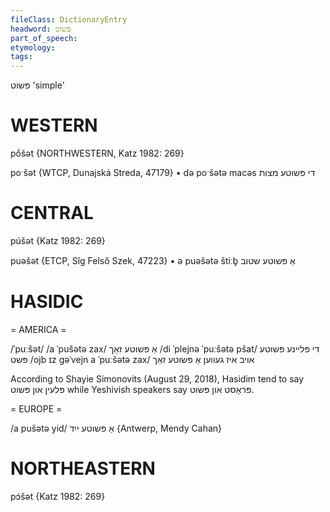 ```yaml
---
fileClass: DictionaryEntry
headword: פּשוט
part_of_speech: 
etymology: 
tags: 
---
```

פּשוט
'simple'

WESTERN
========

pṓšət {NORTHWESTERN, Katz 1982: 269}

poˑšət {WTCP, Dunajská Streda, 47179}
	•	də poˑšətə macəs די פּשוטע מצות

CENTRAL
========

púšət {Katz 1982: 269}

puəšət {ETCP, Sîg Felső Szek, 47223}
	•	ə puəšətə štiːb̥ אַ פּשוטע שטוב 

HASIDIC
=======
= AMERICA = 

/ˈpuːšət/
/a ˈpušətə zax/ אַ פּשוטע זאַך
/di ˈplejnə ˈpuːšətə pšat/ די פּליינע פּשוטע פּשט
/ojb ɪz gəˈvejn a ˈpuːšətə zax/ אויב איז געווען אַ פּשוטע זאַך

According to Shayie Simonovits (August 29, 2018), Hasidim tend to say פּלעין און פּשוט while Yeshivish speakers say פּראָסט און פּשוט.

= EUROPE = 

/a pušətə yid/ אַ פּשוטע ייִד {Antwerp, Mendy Cahan}

NORTHEASTERN
==============

pɔ́šət {Katz 1982: 269}